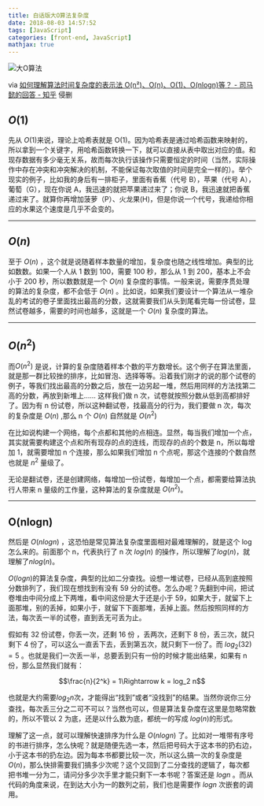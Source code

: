 ```yaml
---
title: 白话版大O算法复杂度
date: 2018-08-03 14:57:52
tags: [JavaScript]
categories: [front-end, JavaScript]
mathjax: true
---
```


![大O算法](/pic/qiniu/blog/180803/bigo.webp)

via [如何理解算法时间复杂度的表示法 O(n²)、O(n)、O(1)、O(nlogn)等？ - 司马懿的回答 - 知乎](https://www.zhihu.com/question/21387264/answer/422323594) 侵删

## $O(1)$

先从 $O(1)$来说，理论上哈希表就是 O(1)。因为哈希表是通过哈希函数来映射的，所以拿到一个关键字，用哈希函数转换一下，就可以直接从表中取出对应的值。和现存数据有多少毫无关系，故而每次执行该操作只需要恒定的时间（当然，实际操作中存在冲突和冲突解决的机制，不能保证每次取值的时间是完全一样的）。举个现实的例子，比如我的身后有一排柜子，里面有香蕉（代号 B），苹果（代号 A），葡萄（G），现在你说 A，我迅速的就把苹果递过来了；你说 B，我迅速就把香蕉递过来了。就算你再增加菠萝（P）、火龙果(H)，但是你说一个代号，我递给你相应的水果这个速度是几乎不会变的。

---

## $O(n)$

至于 $O(n)$ ，这个就是说随着样本数量的增加，复杂度也随之线性增加。典型的比如数数。如果一个人从 1 数到 100，需要 100 秒，那么从 1 到 200，基本上不会小于 200 秒，所以数数就是一个 $O(n)$ 复杂度的事情。一般来说，需要序贯处理的算法的复杂度，都不会低于 $O(n)$ 。比如说，如果我们要设计一个算法从一堆杂乱的考试的卷子里面找出最高的分数，这就需要我们从头到尾看完每一份试卷，显然试卷越多，需要的时间也越多，这就是一个 $O(n)$ 复杂度的算法。

---

## $O(n^2)$

而$O(n^2)$ 是说，计算的复杂度随着样本个数的平方数增长。这个例子在算法里面，就是那一群比较挫的排序，比如冒泡、选择等等。沿着我们刚才的说的那个试卷的例子，等我们找出最高的分数之后，放在一边另起一堆，然后用同样的方法找第二高的分数，再放到新堆上…… 这样我们做 n 次，试卷就按照分数从低到高都排好了。因为有 n 份试卷，所以这种翻试卷，找最高分的行为，我们要做 n 次，每次的复杂度是 $O(n)$ ,那么 n 个 $O(n)$ 自然就是 $O(n^2)$

在比如说构建一个网络，每个点都和其他的点相连。显然，每当我们增加一个点，其实就需要构建这个点和所有现存的点的连线，而现存的点的个数是 n，所以每增加 1，就需要增加 n 个连接，那么如果我们增加 n 个点呢，那这个连接的个数自然也就是 $n^2$ 量级了。

无论是翻试卷，还是创建网络，每增加一份试卷，每增加一个点，都需要给算法执行人带来 n 量级的工作量，这种算法的复杂度就是 $O(n^2)$。

---

## O(nlogn)

然后是 $O(nlogn)$ ，这恐怕是常见算法复杂度里面相对最难理解的，就是这个 log 怎么来的。前面那个 n，代表执行了 n 次 $log(n)$ 的操作，所以理解了$log(n)$，就理解了$nlog(n)$。

$O(logn)$的算法复杂度，典型的比如二分查找。设想一堆试卷，已经从高到底按照分数排列了，我们现在想找到有没有 59 分的试卷。怎么办呢？先翻到中间，把试卷堆由中间分成上下两堆，看中间这份是大于还是小于 59，如果大于，就留下上面那堆，别的丢掉，如果小于，就留下下面那堆，丢掉上面。然后按照同样的方法，每次丢一半的试卷，直到丢无可丢为止。

假如有 32 份试卷，你丢一次，还剩 16 份 ，丢两次，还剩下 8 份，丢三次，就只剩下 4 份了，可以这么一直丢下去，丢到第五次，就只剩下一份了。而 $log_2(32) = 5$ 。也就是我们一次丢一半，总要丢到只有一份的时候才能出结果，如果有 n 份，那么显然我们就有：

$$\frac{n}{2^k} = 1\Rightarrow k = log_2 n$$

也就是大约需要$log_2 n$次，才能得出“找到”或者“没找到”的结果。当然你说你三分查找，每次丢三分之二可不可以？当然也可以，但是算法复杂度在这里是忽略常数的，所以不管以 2 为底，还是以什么数为底，都统一的写成 $log(n)$的形式。

理解了这一点，就可以理解快速排序为什么是 $O(nlogn)$ 了。比如对一堆带有序号的书进行排序，怎么快呢？就是随便先选一本，然后把号码大于这本书的扔右边，小于这本书的扔左边。因为每本书都要比较一次，所以这么搞一次的复杂度是 $O(n)$，那么快排需要我们搞多少次呢？这个又回到了二分查找的逻辑了，每次都把书堆一分为二，请问分多少次手里才能只剩下一本书呢？答案还是 $logn$ 。而从代码的角度来说，在到达大小为一的数列之前，我们也是需要作 $logn$ 次嵌套的调用。
